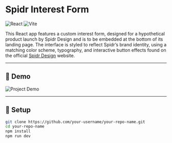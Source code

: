 # Spidr Interest Form

![React](https://img.shields.io/badge/react-%2320232A.svg?style=flat&logo=react&logoColor=%2361DAFB)
![Vite](https://img.shields.io/badge/vite-%23646CFF.svg?style=flat&logo=vite&logoColor=white)

This React app features a custom interest form, designed for a hypothetical product launch by Spidr Design and is to be embedded at the bottom of its landing page. The interface is styled to reflect Spidr’s brand identity, using a matching color scheme, typography, and interactive button effects found on the official [Spidr Design](https://spidr.design/) website.

---

## 📸 Demo

![Project Demo](https://yesuidov.github.io/spidr-interest-form/)

---

## 🚀 Setup

```bash
git clone https://github.com/your-username/your-repo-name.git
cd your-repo-name
npm install
npm run dev